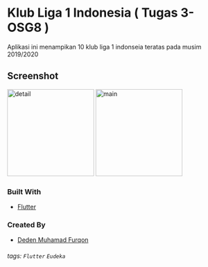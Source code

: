 # Klub Liga 1 Indonesia ( Tugas 3- OSG8 )
Aplikasi ini menampikan 10 klub liga 1 indonseia teratas pada musim 2019/2020

## Screenshot
<img src="ttps://i.ibb.co/XSYPVbW/photo6298652106491537819.jpg" alt="detail" width="200"/>
<img src="https://i.ibb.co/pvZm7WG/photo6298652106491537818.jpg" alt="main" width="200"/>

### Built With
- [Flutter](https://flutter.dev)


### Created By
- [Deden Muhamad Furqon](https://github.com/furqoncreative)


###### tags: `Flutter` `Eudeka`
